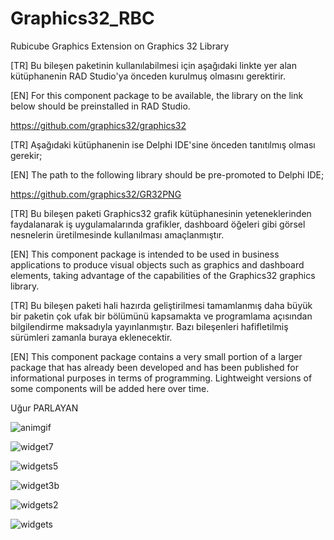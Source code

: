 # Graphics32_RBC
Rubicube Graphics Extension on Graphics 32 Library

[TR] Bu bileşen paketinin kullanılabilmesi için aşağıdaki linkte yer alan kütüphanenin RAD Studio'ya önceden kurulmuş olmasını gerektirir.

[EN] For this component package to be available, the library on the link below should be preinstalled in RAD Studio.

https://github.com/graphics32/graphics32

[TR] Aşağıdaki kütüphanenin ise Delphi IDE'sine önceden tanıtılmış olması gerekir;

[EN] The path to the following library should be pre-promoted to Delphi IDE;

https://github.com/graphics32/GR32PNG

[TR] Bu bileşen paketi Graphics32 grafik kütüphanesinin yeteneklerinden faydalanarak iş uygulamalarında grafikler, dashboard öğeleri gibi görsel nesnelerin üretilmesinde kullanılması amaçlanmıştır.

[EN] This component package is intended to be used in business applications to produce visual objects such as graphics and dashboard elements, taking advantage of the capabilities of the Graphics32 graphics library.

[TR] Bu bileşen paketi hali hazırda geliştirilmesi tamamlanmış daha büyük bir paketin çok ufak bir bölümünü kapsamakta ve programlama açısından bilgilendirme maksadıyla yayınlanmıştır. Bazı bileşenleri hafifletilmiş sürümleri zamanla buraya eklenecektir.

[EN] This component package contains a very small portion of a larger package that has already been developed and has been published for informational purposes in terms of programming. Lightweight versions of some components will be added here over time.

Uğur PARLAYAN

![animgif](https://user-images.githubusercontent.com/24311198/40005929-d2840ed0-57a1-11e8-86c7-92c325726bd5.gif)

![widget7](https://user-images.githubusercontent.com/24311198/39868108-cfd4cb3c-5460-11e8-8a66-4b57528ae2bb.gif)

![widgets5](https://user-images.githubusercontent.com/24311198/39690888-4c394312-51e4-11e8-81df-54e0f042be72.gif)

![widget3b](https://user-images.githubusercontent.com/24311198/39653271-06c71030-4ff9-11e8-8bc1-2c1da0232358.gif)

![widgets2](https://user-images.githubusercontent.com/24311198/39466168-31c691be-4d30-11e8-8500-891b4a3a4712.gif)

![widgets](https://user-images.githubusercontent.com/24311198/39463694-f50e2da8-4d21-11e8-96cd-78f1f2dc632a.gif)
